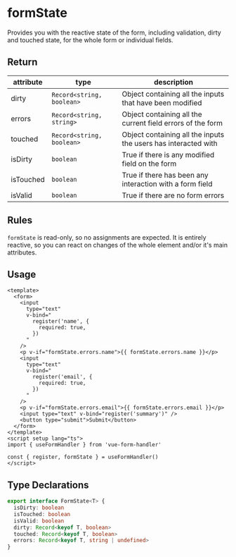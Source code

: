 # formState

Provides you with the reactive state of the form, including validation, dirty and touched state, for the whole form or individual fields.

## Return

| attribute | type                      | description                                                    |
| --------- | ------------------------- | -------------------------------------------------------------- |
| dirty     | `Record<string, boolean>` | Object containing all the inputs that have been modified       |
| errors    | `Record<string, string>`  | Object containing all the current field errors of the form     |
| touched   | `Record<string, boolean>` | Object containing all the inputs the users has interacted with |
| isDirty   | `boolean`                 | True if there is any modified field on the form                |
| isTouched | `boolean`                 | True if there has been any interaction with a form field       |
| isValid   | `boolean`                 | True if there are no form errors                               |

## Rules

`formState` is read-only, so no assignments are expected. It is entirely reactive, so you can react on changes of the whole element and/or it's main attributes.

## Usage

```vue
<template>
  <form>
    <input
      type="text"
      v-bind="
        register('name', {
          required: true,
        })
      "
    />
    <p v-if="formState.errors.name">{{ formState.errors.name }}</p>
    <input
      type="text"
      v-bind="
        register('email', {
          required: true,
        })
      "
    />
    <p v-if="formState.errors.email">{{ formState.errors.email }}</p>
    <input type="text" v-bind="register('summary')" />
    <button type="submit">Submit</button>
  </form>
</template>
<script setup lang="ts">
import { useFormHandler } from 'vue-form-handler'

const { register, formState } = useFormHandler()
</script>
```

## Type Declarations

```ts
export interface FormState<T> {
  isDirty: boolean
  isTouched: boolean
  isValid: boolean
  dirty: Record<keyof T, boolean>
  touched: Record<keyof T, boolean>
  errors: Record<keyof T, string | undefined>
}
```
